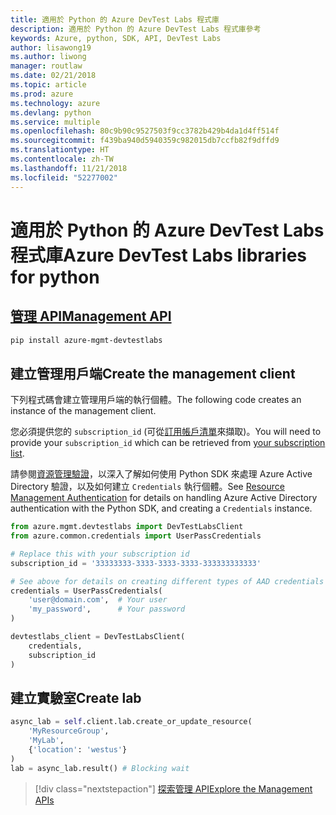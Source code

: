 ```yaml
---
title: 適用於 Python 的 Azure DevTest Labs 程式庫
description: 適用於 Python 的 Azure DevTest Labs 程式庫參考
keywords: Azure, python, SDK, API, DevTest Labs
author: lisawong19
ms.author: liwong
manager: routlaw
ms.date: 02/21/2018
ms.topic: article
ms.prod: azure
ms.technology: azure
ms.devlang: python
ms.service: multiple
ms.openlocfilehash: 80c9b90c9527503f9cc3782b429b4da1d4ff514f
ms.sourcegitcommit: f439ba940d5940359c982015db7ccfb82f9dffd9
ms.translationtype: HT
ms.contentlocale: zh-TW
ms.lasthandoff: 11/21/2018
ms.locfileid: "52277002"
---
```

# <a name="azure-devtest-labs-libraries-for-python"></a><span data-ttu-id="6fd50-104">適用於 Python 的 Azure DevTest Labs 程式庫</span><span class="sxs-lookup"><span data-stu-id="6fd50-104">Azure DevTest Labs libraries for python</span></span>

## <a name="management-apipythonapioverviewazuredevtestlabsmanagement"></a>[<span data-ttu-id="6fd50-105">管理 API</span><span class="sxs-lookup"><span data-stu-id="6fd50-105">Management API</span></span>](/python/api/overview/azure/devtestlabs/management)

```bash
pip install azure-mgmt-devtestlabs
```

## <a name="create-the-management-client"></a><span data-ttu-id="6fd50-106">建立管理用戶端</span><span class="sxs-lookup"><span data-stu-id="6fd50-106">Create the management client</span></span>

<span data-ttu-id="6fd50-107">下列程式碼會建立管理用戶端的執行個體。</span><span class="sxs-lookup"><span data-stu-id="6fd50-107">The following code creates an instance of the management client.</span></span>

<span data-ttu-id="6fd50-108">您必須提供您的 ``subscription_id`` (可從[訂用帳戶清單](https://manage.windowsazure.com/#Workspaces/AdminTasks/SubscriptionMapping)來擷取)。</span><span class="sxs-lookup"><span data-stu-id="6fd50-108">You will need to provide your ``subscription_id`` which can be retrieved from [your subscription list](https://manage.windowsazure.com/#Workspaces/AdminTasks/SubscriptionMapping).</span></span>

<span data-ttu-id="6fd50-109">請參閱[資源管理驗證](/python/azure/python-sdk-azure-authenticate)，以深入了解如何使用 Python SDK 來處理 Azure Active Directory 驗證，以及如何建立 ``Credentials`` 執行個體。</span><span class="sxs-lookup"><span data-stu-id="6fd50-109">See [Resource Management Authentication](/python/azure/python-sdk-azure-authenticate) for details on handling Azure Active Directory authentication with the Python SDK, and creating a ``Credentials`` instance.</span></span>

```python
from azure.mgmt.devtestlabs import DevTestLabsClient
from azure.common.credentials import UserPassCredentials

# Replace this with your subscription id
subscription_id = '33333333-3333-3333-3333-333333333333'

# See above for details on creating different types of AAD credentials
credentials = UserPassCredentials(
    'user@domain.com',  # Your user
    'my_password',      # Your password
)

devtestlabs_client = DevTestLabsClient(
    credentials,
    subscription_id
)
```

## <a name="create-lab"></a><span data-ttu-id="6fd50-110">建立實驗室</span><span class="sxs-lookup"><span data-stu-id="6fd50-110">Create lab</span></span>

```python
async_lab = self.client.lab.create_or_update_resource(
    'MyResourceGroup',
    'MyLab',
    {'location': 'westus'}
)
lab = async_lab.result() # Blocking wait
``` 

> [!div class="nextstepaction"]
> [<span data-ttu-id="6fd50-111">探索管理 API</span><span class="sxs-lookup"><span data-stu-id="6fd50-111">Explore the Management APIs</span></span>](/python/api/overview/azure/devtestlabs/management)